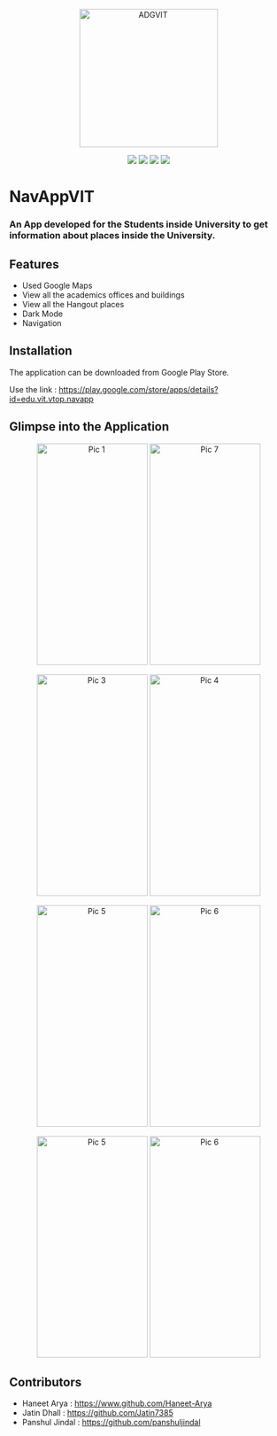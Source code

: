 <p align="center">
  <a href="https://adgvit.com/" target="_blank" rel="noopener noreferrer">
    <img width="250" alt="ADGVIT" src="https://user-images.githubusercontent.com/76744982/174706745-1bc44d38-7d16-4a10-b827-0ddcefd42247.png">
  </a>
</p> 
<p align="center">
  <img src="https://img.shields.io/badge/Android%20Studio-2020.3.1-green">
  <img src="https://img.shields.io/badge/Java-11-yellow">
  <img src="https://img.shields.io/badge/XML-%20%20-yellow">
  <img src="https://img.shields.io/badge/Platform-Android-orange">
</p>

# NavAppVIT

### An App developed for the Students inside University to get information about places inside the University.
## Features
- Used Google Maps
- View all the academics offices and buildings
- View all the Hangout places
- Dark Mode
- Navigation

## Installation
The application can be downloaded from Google Play Store.

Use the link :
https://play.google.com/store/apps/details?id=edu.vit.vtop.navapp

## Glimpse into the Application

<p align="center">
<img src = "https://user-images.githubusercontent.com/76744982/170107475-2a909c69-593b-4c2c-83d1-6f7592b8e527.png" alt = "Pic 1" width = "200" height = "400" />  <img src = "https://user-images.githubusercontent.com/76744982/170107783-dc29084f-d2b0-4c78-a1ee-ebd668c99934.png" alt = "Pic 7" width = "200" height = "400" />
  
 </p>

<p align="center">
<img src = "https://user-images.githubusercontent.com/76744982/170108151-2a159b02-6ddb-4b0d-82fe-4d87cc126c86.png" alt = "Pic 3" width = "200" height = "400" />  <img src = "https://user-images.githubusercontent.com/76744982/170108296-cec04c87-92f1-4312-820c-b951b8c5b594.png" alt = "Pic 4" width = "200" height = "400" /> 

 </p>
 
 <p align="center">
<img src = "https://user-images.githubusercontent.com/76744982/170108568-5966801d-55fd-41e1-a7dc-9a3ffaf01edf.png" alt = "Pic 5" width = "200" height = "400" />  <img src = "https://user-images.githubusercontent.com/76744982/170108683-013f92a1-682d-493c-8f6f-a565301b02e4.png" alt = "Pic 6" width = "200" height = "400" /> 

</p>

<p align="center">
<img src = "https://user-images.githubusercontent.com/76744982/170109030-bf2662c9-2fc2-43de-9dab-57b42df004e3.png" alt = "Pic 5" width = "200" height = "400" /> <img src = "https://user-images.githubusercontent.com/76744982/170109091-9c1946d8-9845-499d-beee-ccf83d3fa945.png" alt = "Pic 6" width = "200" height = "400" /> 

</p>
 
## Contributors
- Haneet Arya : https://www.github.com/Haneet-Arya
- Jatin Dhall : https://github.com/Jatin7385
- Panshul Jindal : https://github.com/panshuljindal


